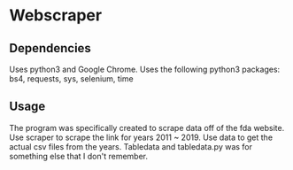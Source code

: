 # Webscraper

## Dependencies

Uses python3 and Google Chrome.
Uses the following python3 packages: bs4, requests, sys, selenium, time

## Usage

The program was specifically created to scrape data off of the fda website. Use scraper to scrape the link for years 2011 ~ 2019. Use data to get the actual csv files from the years. Tabledata and tabledata.py was for something else that I don't remember.
